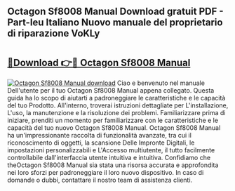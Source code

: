 ## Octagon Sf8008 Manual Download gratuit PDF - Part-Ieu Italiano Nuovo manuale del proprietario di riparazione VoKLy

# <h2><a href="http://df93qb.blite.top/?on=Octagon+Sf8008+Manual">🔗Download 👉🔴 Octagon Sf8008 Manual</a></h2>

[![Octagon Sf8008 Manual download](https://i.imgur.com/lujVjoI.png)](http://df93qb.blite.top/?on=Octagon+Sf8008+Manual)
Ciao e benvenuto nel manuale Dell'utente per il tuo Octagon Sf8008 Manual appena collegato. Questa guida ha lo scopo di aiutarti a padroneggiare le caratteristiche e le capacità del tuo Prodotto. All'interno, troverai istruzioni dettagliate per L'installazione, L'uso, la manutenzione e la risoluzione dei problemi. Familiarizzare prima di iniziare, prenditi un momento per familiarizzare con le caratteristiche e le capacità del tuo nuovo Octagon Sf8008 Manual. Octagon Sf8008 Manual ha un'impressionante raccolta di funzionalità avanzate, tra cui il riconoscimento di oggetti, la scansione Delle Impronte Digitali, le impostazioni personalizzabili e L'Accesso multiutente, il tutto facilmente controllabile dall'interfaccia utente intuitiva e intuitiva. Confidiamo che theOctagon Sf8008 Manual sia stata una risorsa accurata e approfondita nei loro sforzi per padroneggiare il loro nuovo dispositivo. In caso di domande o dubbi, contattare il nostro team di assistenza clienti.
